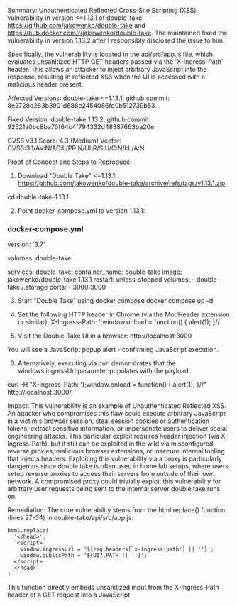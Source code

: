 Summary:
Unauthenticated Reflected Cross-Site Scripting (XSS) vulnerability in version <=1.13.1 of double-take: https://github.com/jakowenko/double-take and https://hub.docker.com/r/jakowenko/double-take.
The maintained fixed the vulnerability in version 1.13.2 after I responsibly disclosed the issue to him.

Specifically, the vulnerability is located in the api/src/app.js file, which evaluates unsanitized HTTP GET headers passed via the 'X-Ingress-Path' header.
This allows an attacker to inject arbitrary JavaScript into the response, resulting in reflected XSS when the UI is accessed with a malicious header present.

Affected Versions:
double-take <=1.13.1, github commit: 8e2728d283b3901d688c2454086fd0b512739b53

Fixed Version:
double-take 1.13.2, github commit: 92521a0bc8ba70f64c4f794332d48387663ba20e

CVSS v3.1 Score: 4.3 (Medium)
Vector: CVSS:3.1/AV:N/AC:L/PR:N/UI:R/S:U/C:N/I:L/A:N

Proof of Concept and Steps to Reproduce:

1. Download "Double Take" <=1.13.1:
https://github.com/jakowenko/double-take/archive/refs/tags/v1.13.1.zip

cd double-take-1.13.1

2. Point docker-compose.yml to version 1.13.1:

### docker-compose.yml
version: '3.7'

volumes:
  double-take:

services:
  double-take:
    container_name: double-take
    image: jakowenko/double-take:1.13.1
    restart: unless-stopped
    volumes:
      - double-take:/.storage
    ports:
      - 3000:3000

3. Start "Double Take" using docker compose
docker compose up -d


4. Set the following HTTP header in Chrome (via the ModHeader extension or similar):
X-Ingress-Path: ';window.onload = function() { alert(1); }//


3. Visit the Double-Take UI in a browser:
http://localhost:3000

You will see a JavaScript popup alert - confirming JavaScript execution.

3. Alternatively, executing via curl demonstrates that the windows.ingressUrl parameter populates with the payload:

curl -H "X-Ingress-Path: ');window.onload = function() { alert(1); }//" http://localhost:3000/


Impact:
This vulnerability is an example of Unauthenticated Reflected XSS. An attacker who compromises this flaw could execute arbitrary JavaScript in a victim's browser session, steal session cookies or authentication tokens,
extract sensitive information, or impersonate users to deliver social engineering attacks. This particular exploit requires header injection (via X-Ingress-Path),
but it still can be exploited in the wild via misconfigured reverse proxies, malicious browser extensions, or insecure internal tooling that injects headers. Exploiting this vulnerability via a proxy is particularly dangerous since double take is often used in home lab setups, where users setup reverse proxies to access their servers from outside of their own network. A compromised proxy could trivially exploit this vulnerability for arbitrary user requests being sent to the internal server double take runs on.

Remediation:
The core vulnerability stems from the html.replace() function (lines 27-34) in double-take/api/src/app.js:

    html.replace(
      '</head>',
      `<script>
        window.ingressUrl = '${req.headers['x-ingress-path'] || ''}';
        window.publicPath = '${UI?.PATH || ''}';
      </script>
      </head>`
    )

This function directly embeds unsanitized input from the X-Ingress-Path header of a GET request into a JavaScript <script> block. 
In order to prevent this exploit, I recommended safely escaping values with a function like JSON.stringify():

const ingressUrlSafe = JSON.stringify(req.headers['x-ingress-path'] || '');
const publicPathSafe = JSON.stringify(UI?.PATH || '');

res.send(
  html.replace(
    '</head>',
    `<script>
      window.ingressUrl = ${ingressUrlSafe};
      window.publicPath = ${publicPathSafe};
    </script>
    </head>`
  )
);

The project maintainer implemented my fix in v1.13.2, as can be seen in the commit comment history on github (92521a0bc8ba70f64c4f794332d48387663ba20e).
